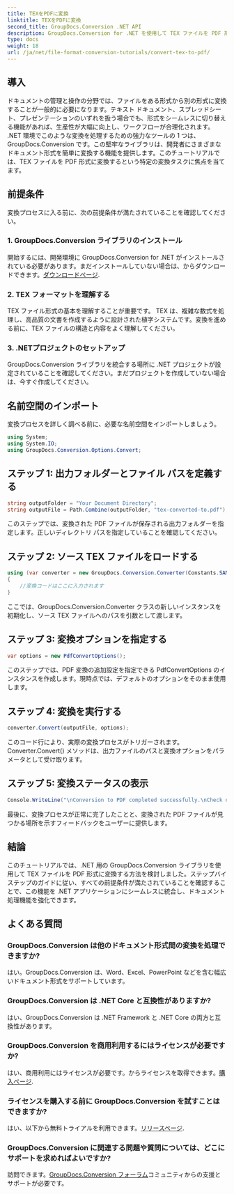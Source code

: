 ```yaml
---
title: TEXをPDFに変換
linktitle: TEXをPDFに変換
second_title: GroupDocs.Conversion .NET API
description: GroupDocs.Conversion for .NET を使用して TEX ファイルを PDF 形式に変換する方法を学びます。シームレスなドキュメント形式変換のための簡単な手順。
type: docs
weight: 18
url: /ja/net/file-format-conversion-tutorials/convert-tex-to-pdf/
---
```

## 導入
ドキュメントの管理と操作の分野では、ファイルをある形式から別の形式に変換することが一般的に必要になります。テキスト ドキュメント、スプレッドシート、プレゼンテーションのいずれを扱う場合でも、形式をシームレスに切り替える機能があれば、生産性が大幅に向上し、ワークフローが合理化されます。
.NET 環境でこのような変換を処理するための強力なツールの 1 つは、GroupDocs.Conversion です。この堅牢なライブラリは、開発者にさまざまなドキュメント形式を簡単に変換する機能を提供します。このチュートリアルでは、TEX ファイルを PDF 形式に変換するという特定の変換タスクに焦点を当てます。
## 前提条件
変換プロセスに入る前に、次の前提条件が満たされていることを確認してください。
### 1. GroupDocs.Conversion ライブラリのインストール
開始するには、開発環境に GroupDocs.Conversion for .NET がインストールされている必要があります。まだインストールしていない場合は、からダウンロードできます。[ダウンロードページ](https://releases.groupdocs.com/conversion/net/).
### 2. TEX フォーマットを理解する
TEX ファイル形式の基本を理解することが重要です。 TEX は、複雑な数式を処理し、高品質の文書を作成するように設計された植字システムです。変換を進める前に、TEX ファイルの構造と内容をよく理解してください。
### 3. .NETプロジェクトのセットアップ
GroupDocs.Conversion ライブラリを統合する場所に .NET プロジェクトが設定されていることを確認してください。まだプロジェクトを作成していない場合は、今すぐ作成してください。

## 名前空間のインポート
変換プロセスを詳しく調べる前に、必要な名前空間をインポートしましょう。
```csharp
using System;
using System.IO;
using GroupDocs.Conversion.Options.Convert;
```
## ステップ 1: 出力フォルダーとファイル パスを定義する
```csharp
string outputFolder = "Your Document Directory";
string outputFile = Path.Combine(outputFolder, "tex-converted-to.pdf");
```
このステップでは、変換された PDF ファイルが保存される出力フォルダーを指定します。正しいディレクトリ パスを指定していることを確認してください。
## ステップ 2: ソース TEX ファイルをロードする
```csharp
using (var converter = new GroupDocs.Conversion.Converter(Constants.SAMPLE_TEX))
{
    //変換コードはここに入力されます
}
```
ここでは、GroupDocs.Conversion.Converter クラスの新しいインスタンスを初期化し、ソース TEX ファイルへのパスを引数として渡します。
## ステップ 3: 変換オプションを指定する
```csharp
var options = new PdfConvertOptions();
```
このステップでは、PDF 変換の追加設定を指定できる PdfConvertOptions のインスタンスを作成します。現時点では、デフォルトのオプションをそのまま使用します。
## ステップ 4: 変換を実行する
```csharp
converter.Convert(outputFile, options);
```
このコード行により、実際の変換プロセスがトリガーされます。 Converter.Convert() メソッドは、出力ファイルのパスと変換オプションをパラメータとして受け取ります。
## ステップ 5: 変換ステータスの表示
```csharp
Console.WriteLine("\nConversion to PDF completed successfully.\nCheck output in {0}", outputFolder);
```
最後に、変換プロセスが正常に完了したことと、変換された PDF ファイルが見つかる場所を示すフィードバックをユーザーに提供します。

## 結論
このチュートリアルでは、.NET 用の GroupDocs.Conversion ライブラリを使用して TEX ファイルを PDF 形式に変換する方法を検討しました。ステップバイステップのガイドに従い、すべての前提条件が満たされていることを確認することで、この機能を .NET アプリケーションにシームレスに統合し、ドキュメント処理機能を強化できます。
## よくある質問
### GroupDocs.Conversion は他のドキュメント形式間の変換を処理できますか?
はい。GroupDocs.Conversion は、Word、Excel、PowerPoint などを含む幅広いドキュメント形式をサポートしています。
### GroupDocs.Conversion は .NET Core と互換性がありますか?
はい、GroupDocs.Conversion は .NET Framework と .NET Core の両方と互換性があります。
### GroupDocs.Conversion を商用利用するにはライセンスが必要ですか?
はい、商用利用にはライセンスが必要です。からライセンスを取得できます。[購入ページ](https://purchase.groupdocs.com/buy).
### ライセンスを購入する前に GroupDocs.Conversion を試すことはできますか?
はい、以下から無料トライアルを利用できます。[リリースページ](https://releases.groupdocs.com/).
### GroupDocs.Conversion に関連する問題や質問については、どこにサポートを求めればよいですか?
訪問できます。[GroupDocs.Conversion フォーラム](https://forum.groupdocs.com/c/conversion/11)コミュニティからの支援とサポートが必要です。